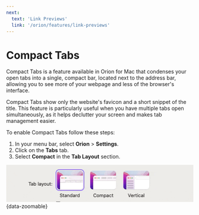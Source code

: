```yaml
---
next:
  text: 'Link Previews'
  link: '/orion/features/link-previews'
---
```


# Compact Tabs

Compact Tabs is a feature available in Orion for Mac that condenses your open tabs into a single, compact bar, located next to the address bar, allowing you to see more of your webpage and less of the browser's interface.

Compact Tabs show only the website's favicon and a short snippet of the title. This feature is particularly useful when you have multiple tabs open simultaneously, as it helps declutter your screen and makes tab management easier.

To enable Compact Tabs follow these steps:
1. In your menu bar, select **Orion** > **Settings**.
2. Click on the **Tabs** tab.
3. Select **Compact** in the **Tab Layout** section.

![Orion - Compact Tabs Setting](./media/compact_tabs_setting.gif){data-zoomable}
